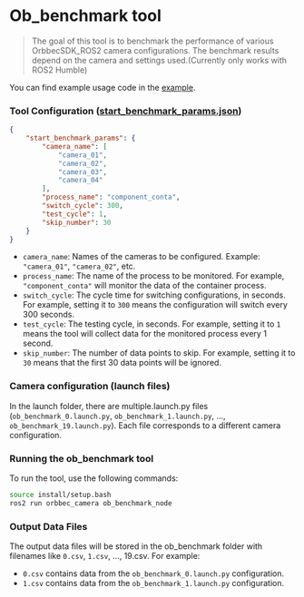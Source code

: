 # Ob_benchmark tool

> The goal of this tool is to benchmark the performance of various OrbbecSDK_ROS2 camera configurations. The benchmark results depend on the camera and settings used.(Currently only works with ROS2 Humble)

You can find example usage code in the [example](https://github.com/orbbec/OrbbecSDK_ROS2/tree/v2-main/orbbec_camera/examples).

### Tool Configuration ([start_benchmark_params.json](https://github.com/orbbec/OrbbecSDK_ROS2/blob/v2-main/orbbec_camera/config/tools/startbenchmark/start_benchmark_params.json))

```json
{
    "start_benchmark_params": {
        "camera_name": [
            "camera_01",
            "camera_02",
            "camera_03",
            "camera_04"
        ],
        "process_name": "component_conta",
        "switch_cycle": 300,
        "test_cycle": 1,
        "skip_number": 30
    }
}

```

* `camera_name`: Names of the cameras to be configured. Example: `"camera_01"`, `"camera_02"`, etc.
* `process_name`: The name of the process to be monitored. For example, `"component_conta"` will monitor the data of the container process.
* `switch_cycle`: The cycle time for switching configurations, in seconds. For example, setting it to `300` means the configuration will switch every 300 seconds.
* `test_cycle`: The testing cycle, in seconds. For example, setting it to `1` means the tool will collect data for the monitored process every 1 second.
* `skip_number`: The number of data points to skip. For example, setting it to `30` means that the first 30 data points will be ignored.

### Camera configuration (launch files)

In the launch folder, there are multiple\.launch.py files (`ob_benchmark_0.launch.py`, `ob_benchmark_1.launch.py`, ..., `ob_benchmark_19.launch.py`). Each file corresponds to a different camera configuration.

### Running the ob_benchmark tool

To run the tool, use the following commands:

```bash
source install/setup.bash
ros2 run orbbec_camera ob_benchmark_node
```

### Output Data Files

The output data files will be stored in the ob_benchmark folder with filenames like `0.csv`, `1.csv`, ..., 19.csv. For example:

* `0.csv` contains data from the `ob_benchmark_0.launch.py` configuration.
* `1.csv` contains data from the `ob_benchmark_1.launch.py` configuration.
